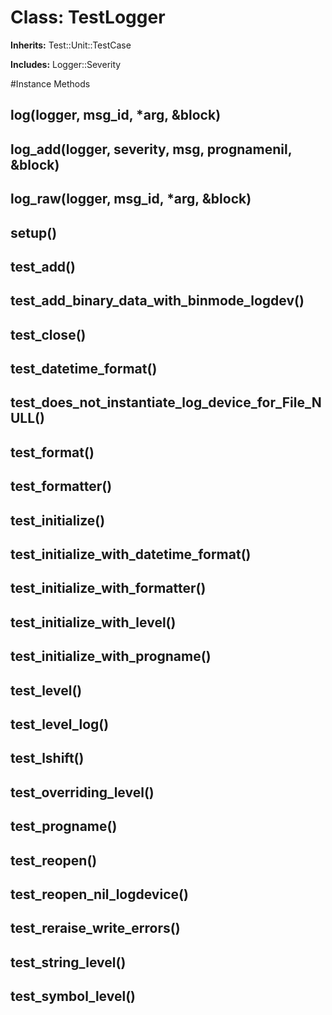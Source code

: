 # Class: TestLogger
**Inherits:** Test::Unit::TestCase
    
**Includes:** Logger::Severity
  




#Instance Methods
## log(logger, msg_id, *arg, &block) [](#method-i-log)

## log_add(logger, severity, msg, prognamenil, &block) [](#method-i-log_add)

## log_raw(logger, msg_id, *arg, &block) [](#method-i-log_raw)

## setup() [](#method-i-setup)

## test_add() [](#method-i-test_add)

## test_add_binary_data_with_binmode_logdev() [](#method-i-test_add_binary_data_with_binmode_logdev)

## test_close() [](#method-i-test_close)

## test_datetime_format() [](#method-i-test_datetime_format)

## test_does_not_instantiate_log_device_for_File_NULL() [](#method-i-test_does_not_instantiate_log_device_for_File_NULL)

## test_format() [](#method-i-test_format)

## test_formatter() [](#method-i-test_formatter)

## test_initialize() [](#method-i-test_initialize)

## test_initialize_with_datetime_format() [](#method-i-test_initialize_with_datetime_format)

## test_initialize_with_formatter() [](#method-i-test_initialize_with_formatter)

## test_initialize_with_level() [](#method-i-test_initialize_with_level)

## test_initialize_with_progname() [](#method-i-test_initialize_with_progname)

## test_level() [](#method-i-test_level)

## test_level_log() [](#method-i-test_level_log)

## test_lshift() [](#method-i-test_lshift)

## test_overriding_level() [](#method-i-test_overriding_level)

## test_progname() [](#method-i-test_progname)

## test_reopen() [](#method-i-test_reopen)

## test_reopen_nil_logdevice() [](#method-i-test_reopen_nil_logdevice)

## test_reraise_write_errors() [](#method-i-test_reraise_write_errors)

## test_string_level() [](#method-i-test_string_level)

## test_symbol_level() [](#method-i-test_symbol_level)


